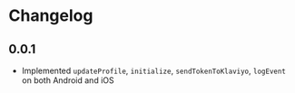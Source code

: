 # Changelog

## 0.0.1

* Implemented `updateProfile`, `initialize`, `sendTokenToKlaviyo`, `logEvent` on both Android and iOS
